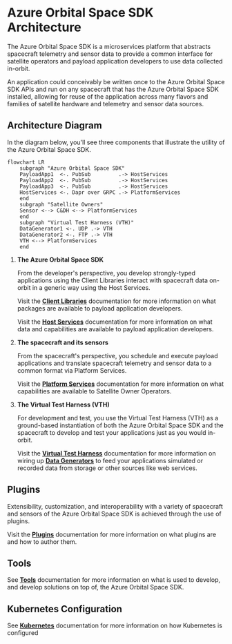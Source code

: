 # Azure Orbital Space SDK Architecture

The Azure Orbital Space SDK is a microservices platform that abstracts spacecraft telemetry and sensor data to provide a common interface for satellite operators and payload application developers to use data collected in-orbit.

An application could conceivably be written once to the Azure Orbital Space SDK APIs and run on any spacecraft that has the Azure Orbital Space SDK installed, allowing for reuse of the application across many flavors and families of satellite hardware and telemetry and sensor data sources.

## Architecture Diagram

In the diagram below, you'll see three components that illustrate the utility of the Azure Orbital Space SDK.

```mermaid
flowchart LR
    subgraph "Azure Orbital Space SDK"
    PayloadApp1  <-. PubSub         .-> HostServices
    PayloadApp2  <-. PubSub         .-> HostServices
    PayloadApp3  <-. PubSub         .-> HostServices
    HostServices <-. Dapr over GRPC .-> PlatformServices
    end
    subgraph "Satellite Owners"
    Sensor <--> C&DH <--> PlatformServices
    end
    subgraph "Virtual Test Harness (VTH)"
    DataGenerator1 <-. UDP .-> VTH
    DataGenerator2 <-. FTP .-> VTH
    VTH <--> PlatformServices
    end
```

1. **The Azure Orbital Space SDK**

    From the developer's perspective, you develop strongly-typed applications using the Client Libraries interact with spacecraft data on-orbit in a generic way using the Host Services.

    Visit the **[Client Libraries](./components/client-libraries.md)** documentation for more information on what packages are available to payload application developers.

    Visit the **[Host Services](./components/host-services.md/)** documentation for more information on what data and capabilities are available to payload application developers.

1. **The spacecraft and its sensors**

    From the spacecraft's perspective, you schedule and execute payload applications and translate spacecraft telemetry and sensor data to a common format via Platform Services.

    Visit the **[Platform Services](./components/platform-services.md)** documentation for more information on what capabilities are available to Satellite Owner Operators.

1. **The Virtual Test Harness (VTH)**

    For development and test, you use the Virtual Test Harness (VTH) as a ground-based instantiation of both the Azure Orbital Space SDK and the spacecraft to develop and test your applications just as you would in-orbit.

    Visit the **[Virtual Test Harness](./components/virtual-test-harness.md)** documentation for more information on wiring up **[Data Generators](./components/virtual-test-harness.md#data-generators)** to feed your applications simulated or recorded data from storage or other sources like web services.

## Plugins

Extensibility, customization, and interoperability with a variety of spacecraft and sensors of the Azure Orbital Space SDK is achieved through the use of plugins.

Visit the **[Plugins](./components/plugins.md)** documentation for more information on what plugins are and how to author them.

## Tools

See **[Tools](../tools/tools.md)** documentation for more information on what is used to develop, and develop solutions on top of, the Azure Orbital Space SDK.

## Kubernetes Configuration

See **[Kubernetes](./kubernetes.md)** documentation for more information on how Kubernetes is configured
